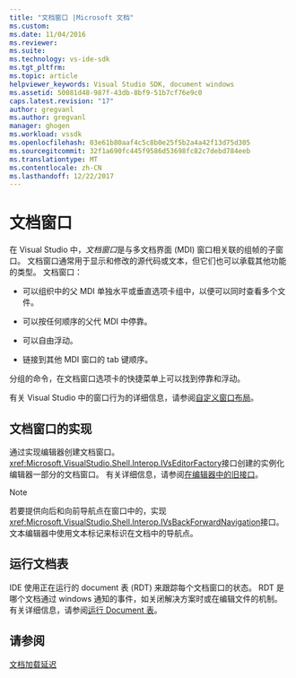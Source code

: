 ```yaml
---
title: "文档窗口 |Microsoft 文档"
ms.custom: 
ms.date: 11/04/2016
ms.reviewer: 
ms.suite: 
ms.technology: vs-ide-sdk
ms.tgt_pltfrm: 
ms.topic: article
helpviewer_keywords: Visual Studio SDK, document windows
ms.assetid: 50081d48-987f-43db-8bf9-51b7cf76e9c0
caps.latest.revision: "17"
author: gregvanl
ms.author: gregvanl
manager: ghogen
ms.workload: vssdk
ms.openlocfilehash: 03e61b80aaf4c5c8b0e25f5b2a4a42f13d75d305
ms.sourcegitcommit: 32f1a690fc445f9586d53698fc82c7debd784eeb
ms.translationtype: MT
ms.contentlocale: zh-CN
ms.lasthandoff: 12/22/2017
---
```

# <a name="document-windows"></a>文档窗口
在 Visual Studio 中，*文档窗口*是与多文档界面 (MDI) 窗口相关联的组帧的子窗口。 文档窗口通常用于显示和修改的源代码或文本，但它们也可以承载其他功能的类型。 文档窗口：  
  
-   可以组织中的父 MDI 单独水平或垂直选项卡组中，以便可以同时查看多个文件。  
  
-   可以按任何顺序的父代 MDI 中停靠。  
  
-   可以自由浮动。  
  
-   链接到其他 MDI 窗口的 tab 键顺序。  
  
 分组的命令，在文档窗口选项卡的快捷菜单上可以找到停靠和浮动。  
  
 有关 Visual Studio 中的窗口行为的详细信息，请参阅[自定义窗口布局](../../ide/customizing-window-layouts-in-visual-studio.md)。  
  
## <a name="document-window-implementation"></a>文档窗口的实现  
 通过实现编辑器创建文档窗口。 <xref:Microsoft.VisualStudio.Shell.Interop.IVsEditorFactory>接口创建的实例化编辑器一部分的文档窗口。 有关详细信息，请参阅[在编辑器中的旧接口](../../extensibility/legacy-interfaces-in-the-editor.md)。  
  
> [!NOTE]
>  若要提供向后和向前导航点在窗口中的，实现<xref:Microsoft.VisualStudio.Shell.Interop.IVsBackForwardNavigation>接口。 文本编辑器中使用文本标记来标识在文档中的导航点。  
  
## <a name="the-running-document-table"></a>运行文档表  
 IDE 使用正在运行的 document 表 (RDT) 来跟踪每个文档窗口的状态。 RDT 是哪个文档通过 windows 通知的事件，如关闭解决方案时或在编辑文件的机制。 有关详细信息，请参阅[运行 Document 表](../../extensibility/internals/running-document-table.md)。  
  
## <a name="see-also"></a>请参阅  
 [文档加载延迟](../../extensibility/internals/delayed-document-loading.md)